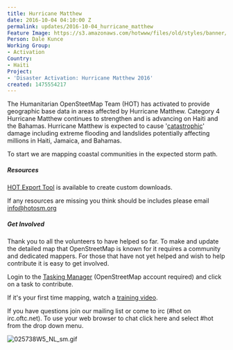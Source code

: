 ```yaml
---
title: Hurricane Matthew
date: 2016-10-04 04:10:00 Z
permalink: updates/2016-10-04_hurricane_matthew
Feature Image: https://s3.amazonaws.com/hotwww/files/old/styles/banner/public/025738W5_NL_sm.gif
Person: Dale Kunce
Working Group:
- Activation
Country:
- Haiti
Project:
- 'Disaster Activation: Hurricane Matthew 2016'
created: 1475554217
---
```


The Humanitarian OpenSteetMap Team (HOT) has activated to provide geographic base data in areas affected by Hurricane Matthew. Category 4 Hurricane Matthew continues to strengthen and is advancing on Haiti and the Bahamas. Hurricane Matthew is expected to cause '[catastrophic](https://weather.com/storms/hurricane/news/hurricane-matthew-caribbean-haiti-jamaica-cuba-bahamas-forecast-oct2)' damage including extreme flooding and landslides potentially affecting millions in Haiti, Jamaica, and Bahamas.

To start we are mapping coastal communities in the expected storm path.

##### **Resources**

[HOT Export Tool](http://export.hotosm.org/) is available to create custom downloads.

If any resources are missing you think should be includes please email [info@hotosm.org](mailto:info@hotosm.org)

##### **Get Involved**

Thank you to all the volunteers to have helped so far. To make and update the detailed map that OpenStreetMap is known for it requires a community and dedicated mappers. For those that have not yet helped and wish to help contribute it is easy to get involved.

Login to the [Tasking Manager](http://tasks.hotosm.org/) (OpenStreetMap account required) and click on a task to contribute.

If it's your first time mapping, watch a [training video](https://www.youtube.com/playlist?list=PLb9506_-6FMHULD9iDUAh-4qpxKdVspnD).

If you have questions join our mailing list or come to irc (#hot on irc.oftc.net). To use your web browser to chat click here and select #hot from the drop down menu.

![025738W5_NL_sm.gif](https://cdn.hotosm.org/website/025738W5_NL_sm.gif)